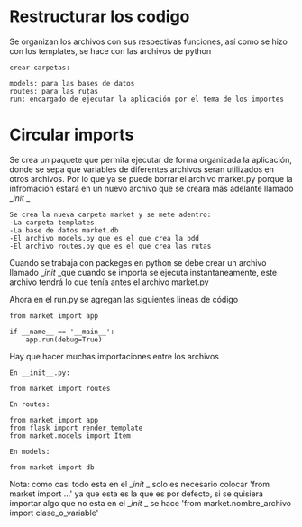 # Restructurar los codigo

Se organizan los archivos con sus respectivas funciones, así como se hizo con los templates, se hace con las archivos de python

```
crear carpetas:

models: para las bases de datos
routes: para las rutas
run: encargado de ejecutar la aplicación por el tema de los importes
```

# Circular imports

Se crea un paquete que permita ejecutar de forma organizada la aplicación, donde se sepa que variables de diferentes archivos seran utilizados en otros archivos. Por lo que ya se puede borrar el archivo market.py porque la infromación estará en un nuevo archivo que se creara más adelante llamado __init_ _

```
Se crea la nueva carpeta market y se mete adentro: 
-La carpeta templates
-La base de datos market.db
-El archivo models.py que es el que crea la bdd
-El archivo routes.py que es el que crea las rutas
```

Cuando se trabaja con packeges en python se debe crear un archivo llamado __init_ _que cuando se importa se ejecuta instantaneamente, este archivo tendrá lo que tenía antes el archivo market.py

Ahora en el run.py se agregan las siguientes lineas de código

```
from market import app 

if __name__ == '__main__':
    app.run(debug=True) 
```

Hay que hacer muchas importaciones entre los archivos

```
En __init__.py:

from market import routes

En routes: 

from market import app
from flask import render_template
from market.models import Item

En models:

from market import db
```

Nota: como casi todo esta en el __init_ _ solo es necesario colocar 'from market import ...' ya que esta es la que es por defecto, si se quisiera importar algo que no esta en el __init_ _ se hace 'from market.nombre_archivo import clase_o_variable'


